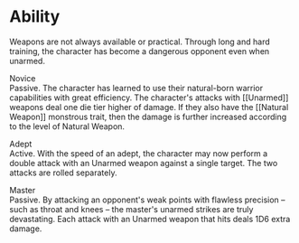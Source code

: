 # Ability
Weapons are not always available or practical. Through long and hard training, the character has become a dangerous opponent even when unarmed.

Novice<br>Passive. The character has learned to use their natural-born warrior capabilities with great efficiency. The character's attacks with [[Unarmed]] weapons deal one die tier higher of damage. If they also have the [[Natural Weapon]] monstrous trait, then the damage is further increased according to the level of Natural Weapon.

Adept<br>Active. With the speed of an adept, the character may now perform a double attack with an Unarmed weapon against a single target. The two attacks are rolled separately.

Master<br>Passive. By attacking an opponent's weak points with flawless precision – such as throat and knees – the master's unarmed strikes are truly devastating. Each attack with an Unarmed weapon that hits deals 1D6 extra damage.